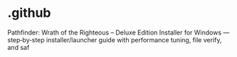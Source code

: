 # .github
Pathfinder: Wrath of the Righteous – Deluxe Edition Installer for Windows — step‑by‑step installer/launcher guide with performance tuning, file verify, and saf
